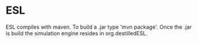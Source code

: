 # ESL

ESL compiles with maven. To build a .jar type 'mvn package'. Once the .jar is build the simulation engine resides in org.destilledESL.
